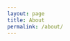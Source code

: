 ```yaml
---
layout: page
title: About
permalink: /about/
---
```

  <div id="ubcOpenCollectionsWidgetDisplay">
                            <script id="ubcOpenCollectionsWidget"
                            src="https://open.library.ubc.ca/staticfile/build/embed/item.js"
                            data-item="1.0076764"
                            data-collection="46624"
                            data-metadata="true"
                            data-width=""
                            async >
                            </script>
                            </div>
                            

